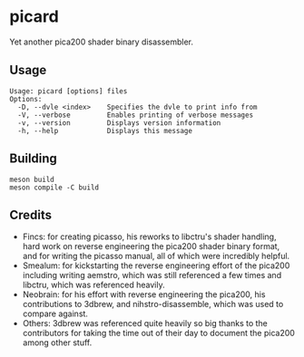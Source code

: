 # picard

Yet another pica200 shader binary disassembler.

## Usage

```
Usage: picard [options] files
Options:
  -D, --dvle <index>    Specifies the dvle to print info from
  -V, --verbose         Enables printing of verbose messages
  -v, --version         Displays version information
  -h, --help            Displays this message
```

## Building

```
meson build
meson compile -C build
```

## Credits

+ Fincs: for creating picasso, his reworks to libctru's shader handling, hard work on reverse engineering the pica200 shader binary format, and for writing the picasso manual, all of which were incredibly helpful.
+ Smealum: for kickstarting the reverse engineering effort of the pica200 including writing aemstro, which was still referenced a few times and libctru, which was referenced heavily.
+ Neobrain: for his effort with reverse engineering the pica200, his contributions to 3dbrew, and nihstro-disassemble, which was used to compare against.
+ Others: 3dbrew was referenced quite heavily so big thanks to the contributors for taking the time out of their day to document the pica200 among other stuff.
